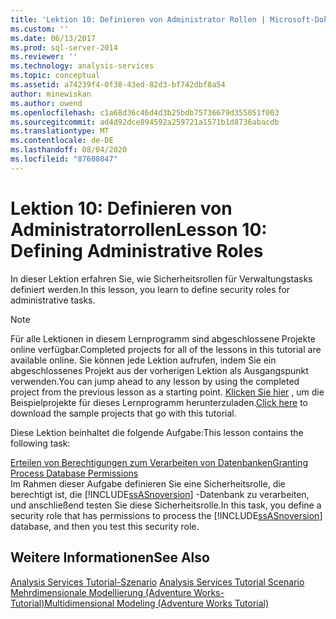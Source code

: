 ```yaml
---
title: 'Lektion 10: Definieren von Administrator Rollen | Microsoft-Dokumentation'
ms.custom: ''
ms.date: 06/13/2017
ms.prod: sql-server-2014
ms.reviewer: ''
ms.technology: analysis-services
ms.topic: conceptual
ms.assetid: a74239f4-0f38-43ed-82d3-bf742dbf8a54
author: minewiskan
ms.author: owend
ms.openlocfilehash: c1a68d36c46d4d3b25bdb75736679d355051f003
ms.sourcegitcommit: ad4d92dce894592a259721a1571b1d8736abacdb
ms.translationtype: MT
ms.contentlocale: de-DE
ms.lasthandoff: 08/04/2020
ms.locfileid: "87608047"
---
```

# <a name="lesson-10-defining-administrative-roles"></a><span data-ttu-id="190d8-102">Lektion 10: Definieren von Administratorrollen</span><span class="sxs-lookup"><span data-stu-id="190d8-102">Lesson 10: Defining Administrative Roles</span></span>
  <span data-ttu-id="190d8-103">In dieser Lektion erfahren Sie, wie Sicherheitsrollen für Verwaltungstasks definiert werden.</span><span class="sxs-lookup"><span data-stu-id="190d8-103">In this lesson, you learn to define security roles for administrative tasks.</span></span>  
  
> [!NOTE]  
>  <span data-ttu-id="190d8-104">Für alle Lektionen in diesem Lernprogramm sind abgeschlossene Projekte online verfügbar.</span><span class="sxs-lookup"><span data-stu-id="190d8-104">Completed projects for all of the lessons in this tutorial are available online.</span></span> <span data-ttu-id="190d8-105">Sie können jede Lektion aufrufen, indem Sie ein abgeschlossenes Projekt aus der vorherigen Lektion als Ausgangspunkt verwenden.</span><span class="sxs-lookup"><span data-stu-id="190d8-105">You can jump ahead to any lesson by using the completed project from the previous lesson as a starting point.</span></span> <span data-ttu-id="190d8-106">[Klicken Sie hier](https://go.microsoft.com/fwlink/?LinkID=221866) , um die Beispielprojekte für dieses Lernprogramm herunterzuladen.</span><span class="sxs-lookup"><span data-stu-id="190d8-106">[Click here](https://go.microsoft.com/fwlink/?LinkID=221866) to download the sample projects that go with this tutorial.</span></span>  
  
 <span data-ttu-id="190d8-107">Diese Lektion beinhaltet die folgende Aufgabe:</span><span class="sxs-lookup"><span data-stu-id="190d8-107">This lesson contains the following task:</span></span>  
  
 [<span data-ttu-id="190d8-108">Erteilen von Berechtigungen zum Verarbeiten von Datenbanken</span><span class="sxs-lookup"><span data-stu-id="190d8-108">Granting Process Database Permissions</span></span>](lesson-10-granting-process-database-permissions.md)  
 <span data-ttu-id="190d8-109">Im Rahmen dieser Aufgabe definieren Sie eine Sicherheitsrolle, die berechtigt ist, die [!INCLUDE[ssASnoversion](../includes/ssasnoversion-md.md)] -Datenbank zu verarbeiten, und anschließend testen Sie diese Sicherheitsrolle.</span><span class="sxs-lookup"><span data-stu-id="190d8-109">In this task, you define a security role that has permissions to process the [!INCLUDE[ssASnoversion](../includes/ssasnoversion-md.md)] database, and then you test this security role.</span></span>  
  
## <a name="see-also"></a><span data-ttu-id="190d8-110">Weitere Informationen</span><span class="sxs-lookup"><span data-stu-id="190d8-110">See Also</span></span>  
 <span data-ttu-id="190d8-111">[Analysis Services Tutorial-Szenario](analysis-services-tutorial-scenario.md) </span><span class="sxs-lookup"><span data-stu-id="190d8-111">[Analysis Services Tutorial Scenario](analysis-services-tutorial-scenario.md) </span></span>  
 [<span data-ttu-id="190d8-112">Mehrdimensionale Modellierung &#40;Adventure Works-Tutorial&#41;</span><span class="sxs-lookup"><span data-stu-id="190d8-112">Multidimensional Modeling &#40;Adventure Works Tutorial&#41;</span></span>](multidimensional-modeling-adventure-works-tutorial.md)  
  
  
